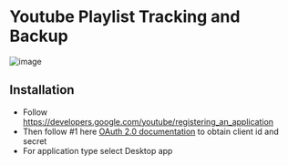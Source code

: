 # Youtube Playlist Tracking and Backup
![image](https://github.com/user-attachments/assets/937ade7e-c9f0-445d-992e-d7dfff393904)
## Installation
- Follow https://developers.google.com/youtube/registering_an_application
- Then follow #1 here [OAuth 2.0 documentation](https://developers.google.com/identity/protocols/oauth2) to obtain client id and secret
- For application type select Desktop app
